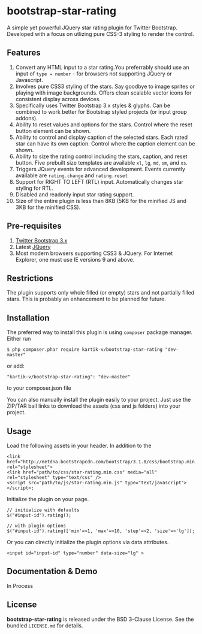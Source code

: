 bootstrap-star-rating
=====================

A simple yet powerful JQuery star rating plugin for Twitter Bootstrap. Developed with a focus on utlizing pure CSS-3 styling to render the control.

## Features  
1. Convert any HTML input to a star rating.You preferrably should use an input of `type = number` - for browsers not supporting JQuery or Javascript.
2. Involves pure CSS3 styling of the stars. Say goodbye to image sprites or playing with image backgrounds. Offers clean scalable vector icons for consistent display across devices.
3. Specifically uses Twitter Bootstrap 3.x styles & glyphs. Can be combined to work better for Bootstrap styled projects (or input group addons).
4. Ability to reset values and options for the stars. Control where the reset button element can be shown.
5. Ability to control and display caption of the selected stars. Each rated star can have its own caption. Control where the caption element can be shown.
6. Ability to size the rating control including the stars, caption, and reset button. Five prebuilt size templates are available `xl`, `lg`, `md`, `sm`, and `xs`.
7. Triggers JQuery events for advanced development. Events currently available are `rating.change` and `rating.reset`
8. Support for RIGHT TO LEFT (RTL) input. Automatically changes star styling for RTL.
9. Disabled and readonly input star rating support.
10. Size of the entire plugin is less than 8KB (5KB for the minified JS and 3KB for the minified CSS).

## Pre-requisites  
1. [Twitter Bootstrap 3.x](http://getbootstrap.com/)
2. Latest [JQuery](http://jquery.com/)
3. Most modern browsers supporting CSS3 & JQuery. For Internet Explorer, one must use IE versions 9 and above.

## Restrictions
The plugin supports only whole filled (or empty) stars and not partially filled stars. This is probably an enhancement to be planned for future.

## Installation
The preferred way to install this plugin is using `composer` package manager. Either run

    $ php composer.phar require kartik-v/bootstrap-star-rating "dev-master"

or add:

    "kartik-v/bootstrap-star-rating": "dev-master"

to your composer.json file

You can also manually install the plugin easily to your project. Just use the ZIP/TAR ball links to download the assets (css and js folders) into your project.

## Usage
Load the following assets in your header. In addition to the 

    <link href="http://netdna.bootstrapcdn.com/bootstrap/3.1.0/css/bootstrap.min.css" rel="stylesheet">
    <link href="path/to/css/star-rating.min.css" media="all" rel="stylesheet" type="text/css" />
    <script src="path/to/js/star-rating.min.js" type="text/javascript"></script>;

Initialize the plugin on your page.

    // initialize with defaults
    $("#input-id").rating();
    
    // with plugin options
    $("#input-id").rating(['min'=>1, 'max'=>10, 'step'=>2, 'size'=>'lg']);

Or you can directly initialize the plugin options via data attributes.

    <input id="input-id" type="number" data-size="lg" >

## Documentation & Demo

In Process


## License

**bootstrap-star-rating** is released under the BSD 3-Clause License. See the bundled `LICENSE.md` for details.
